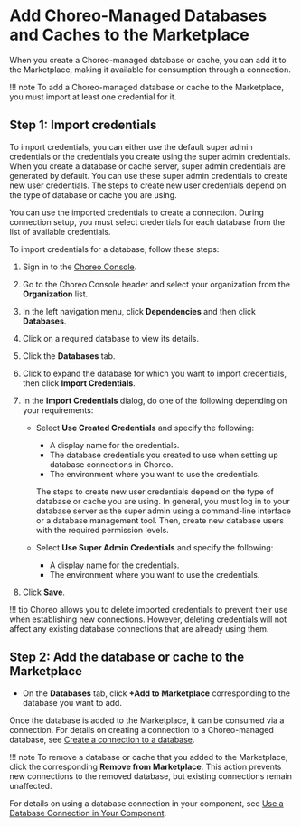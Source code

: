 # Add Choreo-Managed Databases and Caches to the Marketplace

When you create a Choreo-managed database or cache, you can add it to the Marketplace, making it available for consumption through a connection.

!!! note 
     To add a Choreo-managed database or cache to the Marketplace, you must import at least one credential for it.

## Step 1: Import credentials

To import credentials, you can either use the default super admin credentials or the credentials you create using the super admin credentials. When you create a database or cache server, super admin credentials are generated by default. You can use these super admin credentials to create new user credentials. The steps to create new user credentials depend on the type of database or cache you are using.

You can use the imported credentials to create a connection. During connection setup, you must select credentials for each database from the list of available credentials.

To import credentials for a database, follow these steps:

1. Sign in to the [Choreo Console](https://console.choreo.dev/).
2. Go to the Choreo Console header and select your organization from the **Organization** list.
3. In the left navigation menu, click **Dependencies** and then click **Databases**.
4. Click on a required database to view its details.
5. Click the **Databases** tab.
6. Click to expand the database for which you want to import credentials, then click **Import Credentials**.
7. In the **Import Credentials** dialog, do one of the following depending on your requirements:

    - Select **Use Created Credentials** and specify the following:
         - A display name for the credentials.
         - The database credentials you created to use when setting up database connections in Choreo. 
         - The environment where you want to use the credentials. 
         
         The steps to create new user credentials depend on the type of database or cache you are using. In general, you must log in to your database server as the super admin using a command-line interface or a database management tool. Then, create new database users with the required permission levels.

    - Select **Use Super Admin Credentials** and specify the following:
         - A display name for the credentials. 
         - The environment where you want to use the credentials.

8. Click **Save**.

!!! tip 
     Choreo allows you to delete imported credentials to prevent their use when establishing new connections. However, deleting credentials will not affect any existing database connections that are already using them.

## Step 2: Add the database or cache to the Marketplace

- On the **Databases** tab, click **+Add to Marketplace** corresponding to the database you want to add. 

Once the database is added to the Marketplace, it can be consumed via a connection. For details on creating a connection to a Choreo-managed database, see [Create a connection to a database](../develop-components/sharing-and-reusing/create-a-connection.md).

!!! note 
     To remove a database or cache that you added to the Marketplace, click the corresponding **Remove from Marketplace**. This action prevents new connections to the removed database, but existing connections remain unaffected.

For details on using a database connection in your component, see [Use a Database Connection in Your Component](../develop-components/sharing-and-reusing/use-a-database-connection-in-your-component.md).
